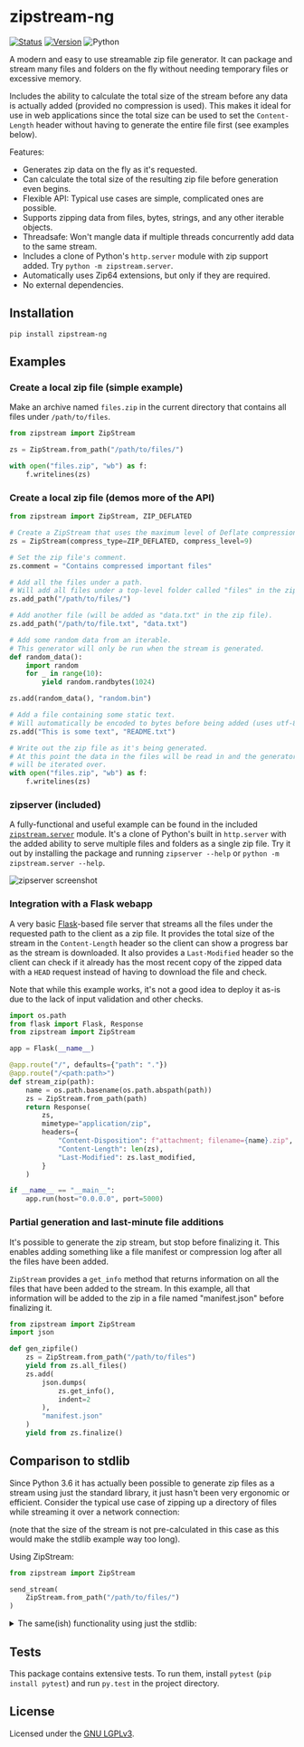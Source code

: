 zipstream-ng
============
[![Status](https://github.com/pR0Ps/zipstream-ng/workflows/tests/badge.svg)](https://github.com/pR0Ps/zipstream-ng/actions/workflows/tests.yml)
[![Version](https://img.shields.io/pypi/v/zipstream-ng.svg)](https://pypi.org/project/zipstream-ng/)
![Python](https://img.shields.io/pypi/pyversions/zipstream-ng.svg)

A modern and easy to use streamable zip file generator. It can package and stream many files and
folders on the fly without needing temporary files or excessive memory.

Includes the ability to calculate the total size of the stream before any data is actually added
(provided no compression is used). This makes it ideal for use in web applications since the total
size can be used to set the `Content-Length` header without having to generate the entire file first
(see examples below).

Features:
 - Generates zip data on the fly as it's requested.
 - Can calculate the total size of the resulting zip file before generation even begins.
 - Flexible API: Typical use cases are simple, complicated ones are possible.
 - Supports zipping data from files, bytes, strings, and any other iterable objects.
 - Threadsafe: Won't mangle data if multiple threads concurrently add data to the same stream.
 - Includes a clone of Python's `http.server` module with zip support added. Try `python -m zipstream.server`.
 - Automatically uses Zip64 extensions, but only if they are required.
 - No external dependencies.


Installation
------------
```
pip install zipstream-ng
```


Examples
--------

### Create a local zip file (simple example)

Make an archive named `files.zip` in the current directory that contains all files under
`/path/to/files`.

```python
from zipstream import ZipStream

zs = ZipStream.from_path("/path/to/files/")

with open("files.zip", "wb") as f:
    f.writelines(zs)
```


### Create a local zip file (demos more of the API)

```python
from zipstream import ZipStream, ZIP_DEFLATED

# Create a ZipStream that uses the maximum level of Deflate compression.
zs = ZipStream(compress_type=ZIP_DEFLATED, compress_level=9)

# Set the zip file's comment.
zs.comment = "Contains compressed important files"

# Add all the files under a path.
# Will add all files under a top-level folder called "files" in the zip.
zs.add_path("/path/to/files/")

# Add another file (will be added as "data.txt" in the zip file).
zs.add_path("/path/to/file.txt", "data.txt")

# Add some random data from an iterable.
# This generator will only be run when the stream is generated.
def random_data():
    import random
    for _ in range(10):
        yield random.randbytes(1024)

zs.add(random_data(), "random.bin")

# Add a file containing some static text.
# Will automatically be encoded to bytes before being added (uses utf-8).
zs.add("This is some text", "README.txt")

# Write out the zip file as it's being generated.
# At this point the data in the files will be read in and the generator
# will be iterated over.
with open("files.zip", "wb") as f:
    f.writelines(zs)
```


### zipserver (included)

A fully-functional and useful example can be found in the included
[`zipstream.server`](zipstream/server.py) module. It's a clone of Python's built in `http.server`
with the added ability to serve multiple files and folders as a single zip file. Try it out by
installing the package and running `zipserver --help` or `python -m zipstream.server --help`.

![zipserver screenshot](zipserver.png)


### Integration with a Flask webapp

A very basic [Flask](https://flask.palletsprojects.com/)-based file server that streams all the
files under the requested path to the client as a zip file. It provides the total size of the stream
in the `Content-Length` header so the client can show a progress bar as the stream is downloaded. It
also provides a `Last-Modified` header so the client can check if it already has the most recent
copy of the zipped data with a `HEAD` request instead of having to download the file and check.

Note that while this example works, it's not a good idea to deploy it as-is due to the lack of input
validation and other checks.

```python
import os.path
from flask import Flask, Response
from zipstream import ZipStream

app = Flask(__name__)

@app.route("/", defaults={"path": "."})
@app.route("/<path:path>")
def stream_zip(path):
    name = os.path.basename(os.path.abspath(path))
    zs = ZipStream.from_path(path)
    return Response(
        zs,
        mimetype="application/zip",
        headers={
            "Content-Disposition": f"attachment; filename={name}.zip",
            "Content-Length": len(zs),
            "Last-Modified": zs.last_modified,
        }
    )

if __name__ == "__main__":
    app.run(host="0.0.0.0", port=5000)
```


### Partial generation and last-minute file additions

It's possible to generate the zip stream, but stop before finalizing it. This enables adding
something like a file manifest or compression log after all the files have been added.

`ZipStream` provides a `get_info` method that returns information on all the files that have been
added to the stream. In this example, all that information will be added to the zip in a file named
"manifest.json" before finalizing it.

```python
from zipstream import ZipStream
import json

def gen_zipfile()
    zs = ZipStream.from_path("/path/to/files")
    yield from zs.all_files()
    zs.add(
        json.dumps(
            zs.get_info(),
            indent=2
        ),
        "manifest.json"
    )
    yield from zs.finalize()
```


Comparison to stdlib
--------------------
Since Python 3.6 it has actually been possible to generate zip files as a stream using just the
standard library, it just hasn't been very ergonomic or efficient. Consider the typical use case of
zipping up a directory of files while streaming it over a network connection:

(note that the size of the stream is not pre-calculated in this case as this would make the stdlib
example way too long).

Using ZipStream:
```python
from zipstream import ZipStream

send_stream(
    ZipStream.from_path("/path/to/files/")
)
```

<details>
<summary>The same(ish) functionality using just the stdlib:</summary>

```python
import os
import io
from zipfile import ZipFile, ZipInfo

class Stream(io.RawIOBase):
    """An unseekable stream for the ZipFile to write to"""

    def __init__(self):
        self._buffer = bytearray()
        self._closed = False

    def close(self):
        self._closed = True

    def write(self, b):
        if self._closed:
            raise ValueError("Can't write to a closed stream")
        self._buffer += b
        return len(b)

    def readall(self):
        chunk = bytes(self._buffer)
        self._buffer.clear()
        return chunk

def iter_files(path):
    for dirpath, _, files in os.walk(path, followlinks=True):
        if not files:
            yield dirpath  # Preserve empty directories
        for f in files:
            yield os.path.join(dirpath, f)

def read_file(path):
    with open(path, "rb") as fp:
        while True:
            buf = fp.read(1024 * 64)
            if not buf:
                break
            yield buf

def generate_zipstream(path):
    stream = Stream()
    with ZipFile(stream, mode="w") as zf:
        toplevel = os.path.basename(os.path.normpath(path))
        for f in iter_files(path):
            # Use the basename of the path to set the arcname
            arcname = os.path.join(toplevel, os.path.relpath(f, path))
            zinfo = ZipInfo.from_file(f, arcname)

            # Write data to the zip file then yield the stream content
            with zf.open(zinfo, mode="w") as fp:
                if zinfo.is_dir():
                    continue
                for buf in read_file(f):
                    fp.write(buf)
                    yield stream.readall()
    yield stream.readall()

send_stream(
    generate_zipstream("/path/to/files/")
)
```
</details>


Tests
-----
This package contains extensive tests. To run them, install `pytest` (`pip install pytest`) and run
`py.test` in the project directory.


License
-------
Licensed under the [GNU LGPLv3](https://www.gnu.org/licenses/lgpl-3.0.html).
